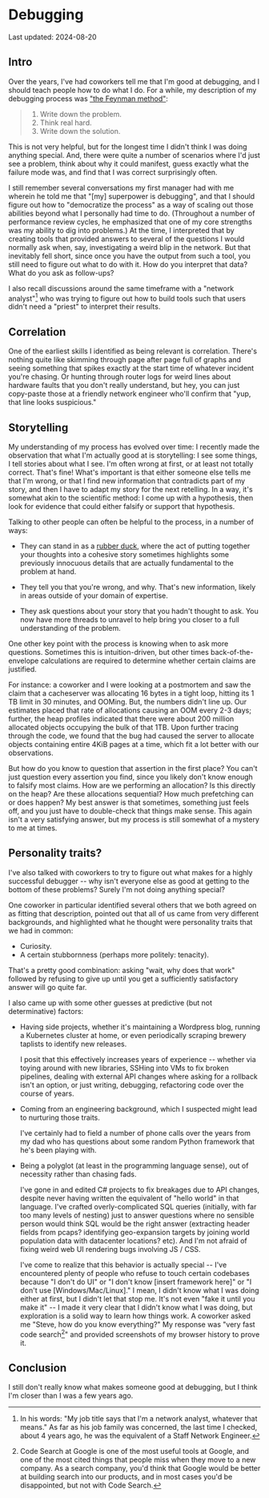 # Debugging

Last updated: 2024-08-20

## Intro

Over the years, I've had coworkers tell me that I'm good at debugging, and
I should teach people how to do what I do. For a while, my description of
my debugging process was ["the Feynman
method"](https://wiki.c2.com/?FeynmanAlgorithm):

> 1. Write down the problem.
> 1. Think real hard.
> 1. Write down the solution.

This is not very helpful, but for the longest time I didn't think I was
doing anything special. And, there were quite a number of scenarios where
I'd just see a problem, think about why it could manifest, guess exactly
what the failure mode was, and find that I was correct surprisingly often.

I still remember several conversations my first manager had with me wherein
he told me that "\[my\] superpower is debugging", and that I should figure
out how to "democratize the process" as a way of scaling out those
abilities beyond what I personally had time to do. (Throughout a number of
performance review cycles, he emphasized that one of my core strengths was
my ability to dig into problems.) At the time, I interpreted that by
creating tools that provided answers to several of the questions I would
normally ask when, say, investigating a weird blip in the network. But that
inevitably fell short, since once you have the output from such a tool, you
still need to figure out what to do with it. How do you interpret that
data? What do you ask as follow-ups?

I also recall discussions around the same timeframe with a "network
analyst"[^analyst] who was trying to figure out how to build tools such
that users didn't need a "priest" to interpret their results.

## Correlation

One of the earliest skills I identified as being relevant is
correlation. There's nothing quite like skimming through page after page
full of graphs and seeing something that spikes exactly at the start time
of whatever incident you're chasing. Or hunting through router logs for
weird lines about hardware faults that you don't really understand, but
hey, you can just copy-paste those at a friendly network engineer who'll
confirm that "yup, that line looks suspicious."

## Storytelling

My understanding of my process has evolved over time: I recently made the
observation that what I'm actually good at is storytelling: I see some
things, I tell stories about what I see. I'm often wrong at first, or at
least not totally correct. That's fine! What's important is that either
someone else tells me that I'm wrong, or that I find new information that
contradicts part of my story, and then I have to adapt my story for the
next retelling. In a way, it's somewhat akin to the scientific method: I
come up with a hypothesis, then look for evidence that could either falsify
or support that hypothesis.

Talking to other people can often be helpful to the process, in a number of
ways:

* They can stand in as a [rubber
  duck](https://en.wikipedia.org/wiki/Rubber_duck_debugging), where the act
  of putting together your thoughts into a cohesive story sometimes
  highlights some previously innocuous details that are actually
  fundamental to the problem at hand.

* They tell you that you're wrong, and why. That's new information, likely
  in areas outside of your domain of expertise.

* They ask questions about your story that you hadn't thought to ask. You
  now have more threads to unravel to help bring you closer to a full
  understanding of the problem.

One other key point with the process is knowing when to ask more
questions. Sometimes this is intuition-driven, but other times
back-of-the-envelope calculations are required to determine whether certain
claims are justified.

For instance: a coworker and I were looking at a postmortem and saw the
claim that a cacheserver was allocating 16 bytes in a tight loop,
hitting its 1 TB limit in 30 minutes, and OOMing. But, the numbers didn't
line up. Our estimates placed that rate of allocations causing an OOM every
2-3 days; further, the heap profiles indicated that there were about 200
million allocated objects occupying the bulk of that 1TB. Upon further
tracing through the code, we found that the bug had caused the server to
allocate objects containing entire 4KiB pages at a time, which fit a lot
better with our observations.

But how do you know to question that assertion in the first place? You
can't just question every assertion you find, since you likely don't know
enough to falsify most claims. How are we performing an allocation? Is this
directly on the heap? Are these allocations sequential? How much
prefetching can or does happen? My best answer is that sometimes, something
just feels off, and you just have to double-check that things make
sense. This again isn't a very satisfying answer, but my process is still
somewhat of a mystery to me at times.

<!-- TODO: ## Intuition -->

## Personality traits?

I've also talked with coworkers to try to figure out what makes for a
highly successful debugger -- why isn't everyone else as good at getting to
the bottom of these problems? Surely I'm not doing anything special?

One coworker in particular identified several others that we both agreed on
as fitting that description, pointed out that all of us came from very
different backgrounds, and highlighted what he thought were personality
traits that we had in common:

- Curiosity.
- A certain stubbornness (perhaps more politely: tenacity).

That's a pretty good combination: asking "wait, why does that work"
followed by refusing to give up until you get a sufficiently satisfactory
answer will go quite far.

I also came up with some other guesses at predictive (but not
determinative) factors:

- Having side projects, whether it's maintaining a Wordpress blog, running
  a Kubernetes cluster at home, or even periodically scraping brewery
  taplists to identify new releases.
  
  I posit that this effectively increases years of experience -- whether
  via toying around with new libraries, SSHing into VMs to fix broken
  pipelines, dealing with external API changes where asking for a rollback
  isn't an option, or just writing, debugging, refactoring code over the
  course of years.

- Coming from an engineering background, which I suspected might lead to
  nurturing those traits.
  
  I've certainly had to field a number of phone calls over the years from
  my dad who has questions about some random Python framework that he's
  been playing with.

- Being a polyglot (at least in the programming language sense), out of
  necessity rather than chasing fads.
  
  I've gone in and edited C# projects to fix breakages due to API changes,
  despite never having written the equivalent of "hello world" in that
  language. I've crafted overly-complicated SQL queries (initially, with
  far too many levels of nesting) just to answer questions where no
  sensible person would think SQL would be the right answer (extracting
  header fields from pcaps? identifying geo-expansion targets by joining
  world population data with datacenter locations? etc). And I'm not afraid
  of fixing weird web UI rendering bugs involving JS / CSS.
  
  I've come to realize that this behavior is actually special -- I've
  encountered plenty of people who refuse to touch certain codebases
  because "I don't do UI" or "I don't know [insert framework here]" or "I
  don't use \[Windows/Mac/Linux\]." I mean, I didn't know what I was doing
  either at first, but I didn't let that stop me. It's not even "fake it
  until you make it" -- I made it very clear that I didn't know what I was
  doing, but exploration is a solid way to learn how things work. A
  coworker asked me "Steve, how do you know everything?" My response was
  "very fast code search[^codesearch]" and provided screenshots of my
  browser history to prove it.

## Conclusion

I still don't really know what makes someone good at debugging, but I think
I'm closer than I was a few years ago.

[^analyst]: In his words: "My job title says that I'm a network analyst,
    whatever that means." As far as his job family was concerned, the last
    time I checked, about 4 years ago, he was the equivalent of a Staff
    Network Engineer.

[^codesearch]: Code Search at Google is one of the most useful tools at
    Google, and one of the most cited things that people miss when they
    move to a new company. As a search company, you'd think that Google
    would be better at building search into our products, and in most cases
    you'd be disappointed, but not with Code Search.
